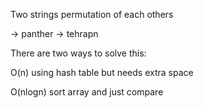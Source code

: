 Two strings permutation of each others

-> panther
-> tehrapn

There are two ways to solve this:

O(n) using hash table but needs extra space

O(nlogn) sort array and just compare

